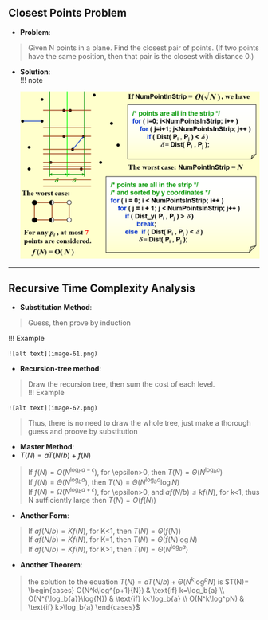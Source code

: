 ## Closest Points Problem  
* **Problem**:  
> Given N points in a plane.  Find the closest pair of points.  (If two points have the same position, then that pair is the closest with distance 0.)  
  
* **Solution**:  
!!! note  

    ![alt text](image-60.png)  

-----------------------------------------------  
## Recursive Time Complexity Analysis  
* **Substitution Method**:  
> Guess, then prove by induction  
  
!!! Example  

    ![alt text](image-61.png)  

  
* **Recursion-tree method**:  
> Draw the recursion tree, then sum the cost of each level.  
!!! Example  

    ![alt text](image-62.png)  

  
> Thus, there is no need to draw the whole tree, just make a thorough guess and proove by substitution  

    
* **Master Method**:   
* $T(N)=aT(N/b)+f(N)$  
> If $f(N)=O(N^{\log_b{a}-\epsilon})$, for \epsilon>0, then $T(N)=\Theta(N^{\log_b{a}})$    
> If $f(N)=\Theta(N^{\log_b{a}})$, then $T(N)=\Theta(N^{\log_b{a}}\log{N})$  
> If $f(N)=\Omega(N^{\log_b{a}+\epsilon})$, for \epsilon>0, and $af(N/b)\le kf(N)$, for k<1, thus N sufficiently large then $T(N)=\Theta(f(N))$  

* **Another Form**:  
> If $af(N/b)=Kf(N)$, for K<1, then $T(N)=\Theta(f(N))$  
> If $af(N/b)=Kf(N)$, for K=1, then $T(N)=\Theta(f(N)\log{N})$  
> If $af(N/b)=Kf(N)$, for K>1, then $T(N)=\Theta(N^{\log_b{a}})$  

* **Another Theorem**:  
> the solution to the equation $T(N)=aT(N/b)+\Theta(N^k\log^p{N})$ is $T(N)= \begin{cases} O(N^k\log^{p+1}{N}) & \text{if} k=\log_b{a} \\ O(N^{\log_b{a}}\log{N}) & \text{if} k<\log_b{a} \\ O(N^k\log^pN) & \text{if} k>\log_b{a} \end{cases}$  
